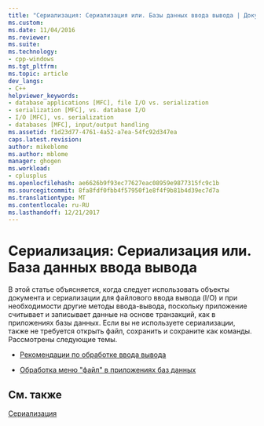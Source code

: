 ```yaml
---
title: "Сериализация: Сериализация или. Базы данных ввода вывода | Документы Microsoft"
ms.custom: 
ms.date: 11/04/2016
ms.reviewer: 
ms.suite: 
ms.technology:
- cpp-windows
ms.tgt_pltfrm: 
ms.topic: article
dev_langs:
- C++
helpviewer_keywords:
- database applications [MFC], file I/O vs. serialization
- serialization [MFC], vs. database I/O
- I/O [MFC], vs. serialization
- databases [MFC], input/output handling
ms.assetid: f1d23d77-4761-4a52-a7ea-54fc92d347ea
caps.latest.revision: 
author: mikeblome
ms.author: mblome
manager: ghogen
ms.workload:
- cplusplus
ms.openlocfilehash: ae6626b9f93ec77627eac08959e9877315fc9c1b
ms.sourcegitcommit: 8fa8fdf0fbb4f57950f1e8f4f9b81b4d39ec7d7a
ms.translationtype: MT
ms.contentlocale: ru-RU
ms.lasthandoff: 12/21/2017
---
```

# <a name="serialization-serialization-vs-database-inputoutput"></a>Сериализация: Сериализация или. База данных ввода вывода
В этой статье объясняется, когда следует использовать объекты документа и сериализации для файлового ввода вывода (I/O) и при необходимости другие методы ввода-вывода, поскольку приложение считывает и записывает данные на основе транзакций, как в приложениях базы данных. Если вы не используете сериализации, также не требуется открыть файл, сохранить и сохраните как команды. Рассмотрены следующие темы.  
  
-   [Рекомендации по обработке ввода вывода](../mfc/recommendations-for-handling-input-output.md)  
  
-   [Обработка меню "файл" в приложениях баз данных](../mfc/file-menu-in-an-mfc-database-application.md)  
  
## <a name="see-also"></a>См. также  
 [Сериализация](../mfc/serialization-in-mfc.md)

